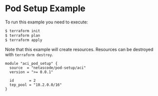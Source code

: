<!-- BEGIN_TF_DOCS -->
# Pod Setup Example

To run this example you need to execute:

```bash
$ terraform init
$ terraform plan
$ terraform apply
```

Note that this example will create resources. Resources can be destroyed with `terraform destroy`.

```hcl
module "aci_pod_setup" {
  source  = "netascode/pod-setup/aci"
  version = ">= 0.0.1"

  id       = 2
  tep_pool = "10.2.0.0/16"
}

```
<!-- END_TF_DOCS -->